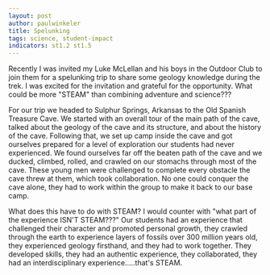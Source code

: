 ```yaml
---
layout: post
author: paulwinkeler
title: Spelunking
tags: science, student-impact
indicators: st1.2 st1.5
---
```

Recently I was invited my Luke McLellan and his boys in the Outdoor Club to join them for a spelunking trip to share some geology knowledge during the trek.  I was excited for the invitation and grateful for the opportunity.  What could be more "STEAM" than combining adventure and science???

For our trip we headed to Sulphur Springs, Arkansas to the Old Spanish Treasure Cave.  We started with an overall tour of the main path of the cave, talked about the geology of the cave and its structure, and about the history of the cave.  Following that, we set up camp inside the cave and got ourselves prepared for a level of exploration our students had never experienced.  We found ourselves far off the beaten path of the cave and we ducked, climbed, rolled, and crawled on our stomachs through most of the cave.  These young men were challenged to complete every obstacle the cave threw at them, which took collaboration.  No one could conquer the cave alone, they had to work within the group to make it back to our base camp.  

What does this have to do with STEAM?  I would counter with "what part of the experience ISN'T STEAM???"  Our students had an experience that challenged their character and promoted personal growth, they crawled through the earth to experience layers of fossils over 300 million years old, they experienced geology firsthand, and they had to work together.  They developed skills, they had an authentic experience, they collaborated, they had an interdisciplinary experience.....that's STEAM.
